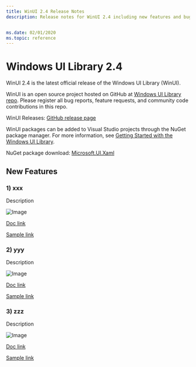 ```yaml
---
title: WinUI 2.4 Release Notes
description: Release notes for WinUI 2.4 including new features and bug fixes.


ms.date: 02/01/2020
ms.topic: reference
---
```


# Windows UI Library 2.4

WinUI 2.4 is the latest official release of the Windows UI Library (WinUI).

WinUI is an open source project hosted on GitHub at [Windows UI Library repo](https://aka.ms/winui). Please register all bug reports, feature requests, and community code contributions in this repo.

WinUI Releases: [GitHub release page](https://github.com/microsoft/microsoft-ui-xaml/releases)

WinUI packages can be added to Visual Studio projects through the NuGet package manager. For more information, see [Getting Started with the Windows UI Library](../getting-started.md).

NuGet package download: [Microsoft.UI.Xaml](https://www.nuget.org/packages/Microsoft.UI.Xaml)

## New Features

### 1) xxx

Description

![Image](../images/xxx.png)

[Doc link](https://docs.microsoft.com/windows/uwp/design/controls-and-patterns/xxx)

[Sample link](https://docs.microsoft.com/windows/uwp/design/controls-and-patterns/xxx#examples)

### 2) yyy

Description

![Image](../images/yyy.png)

[Doc link](https://docs.microsoft.com/windows/uwp/design/controls-and-patterns/yyy)

[Sample link](https://docs.microsoft.com/windows/uwp/design/controls-and-patterns/yyy#examples)

### 3) zzz

Description

![Image](../images/zzz.png)

[Doc link](https://docs.microsoft.com/windows/uwp/design/controls-and-patterns/zzz)

[Sample link](https://docs.microsoft.com/windows/uwp/design/controls-and-patterns/zzz#examples)
